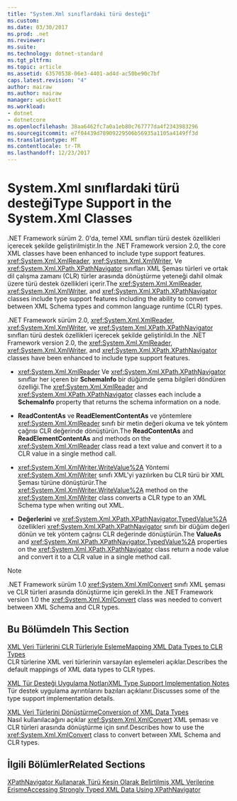 ```yaml
---
title: "System.Xml sınıflardaki türü desteği"
ms.custom: 
ms.date: 03/30/2017
ms.prod: .net
ms.reviewer: 
ms.suite: 
ms.technology: dotnet-standard
ms.tgt_pltfrm: 
ms.topic: article
ms.assetid: 63570538-06e3-4401-ad4d-ac50be90c7bf
caps.latest.revision: "4"
author: mairaw
ms.author: mairaw
manager: wpickett
ms.workload:
- dotnet
- dotnetcore
ms.openlocfilehash: 38aa6462fc7a0a1eb80c767777da4f2343983296
ms.sourcegitcommit: e7f04439d78909229506b56935a1105a4149ff3d
ms.translationtype: MT
ms.contentlocale: tr-TR
ms.lasthandoff: 12/23/2017
---
```

# <a name="type-support-in-the-systemxml-classes"></a><span data-ttu-id="746bc-102">System.Xml sınıflardaki türü desteği</span><span class="sxs-lookup"><span data-stu-id="746bc-102">Type Support in the System.Xml Classes</span></span>
<span data-ttu-id="746bc-103">.NET Framework sürüm 2. 0'da, temel XML sınıfları türü destek özellikleri içerecek şekilde geliştirilmiştir.</span><span class="sxs-lookup"><span data-stu-id="746bc-103">In the .NET Framework version 2.0, the core XML classes have been enhanced to include type support features.</span></span> <span data-ttu-id="746bc-104"><xref:System.Xml.XmlReader>, <xref:System.Xml.XmlWriter>, Ve <xref:System.Xml.XPath.XPathNavigator> sınıfları XML Şeması türleri ve ortak dil çalışma zamanı (CLR) türler arasında dönüştürme yeteneği dahil olmak üzere türü destek özellikleri içerir.</span><span class="sxs-lookup"><span data-stu-id="746bc-104">The <xref:System.Xml.XmlReader>, <xref:System.Xml.XmlWriter>, and <xref:System.Xml.XPath.XPathNavigator> classes include type support features including the ability to convert between XML Schema types and common language runtime (CLR) types.</span></span>  
  
 <span data-ttu-id="746bc-105">.NET Framework sürüm 2.0, <xref:System.Xml.XmlReader>, <xref:System.Xml.XmlWriter>, ve <xref:System.Xml.XPath.XPathNavigator> sınıfları türü destek özellikleri içerecek şekilde geliştirildi.</span><span class="sxs-lookup"><span data-stu-id="746bc-105">In the .NET Framework version 2.0, the <xref:System.Xml.XmlReader>, <xref:System.Xml.XmlWriter>, and <xref:System.Xml.XPath.XPathNavigator> classes have been enhanced to include type support features.</span></span>  
  
-   <span data-ttu-id="746bc-106"><xref:System.Xml.XmlReader> Ve <xref:System.Xml.XPath.XPathNavigator> sınıflar her içeren bir **SchemaInfo** bir düğümde şema bilgileri döndüren özelliği.</span><span class="sxs-lookup"><span data-stu-id="746bc-106">The <xref:System.Xml.XmlReader> and <xref:System.Xml.XPath.XPathNavigator> classes each include a **SchemaInfo** property that returns the schema information on a node.</span></span>  
  
-   <span data-ttu-id="746bc-107">**ReadContentAs** ve **ReadElementContentAs** ve yöntemlere <xref:System.Xml.XmlReader> sınıfı bir metin değeri okuma ve tek yöntem çağrısı CLR değerinde dönüştürün.</span><span class="sxs-lookup"><span data-stu-id="746bc-107">The **ReadContentAs** and **ReadElementContentAs** and methods on the <xref:System.Xml.XmlReader> class read a text value and convert it to a CLR value in a single method call.</span></span>  
  
-   <span data-ttu-id="746bc-108"><xref:System.Xml.XmlWriter.WriteValue%2A> Yöntemi <xref:System.Xml.XmlWriter> sınıfı XML'yi yazılırken bu CLR türü bir XML Şeması türüne dönüştürür.</span><span class="sxs-lookup"><span data-stu-id="746bc-108">The <xref:System.Xml.XmlWriter.WriteValue%2A> method on the <xref:System.Xml.XmlWriter> class converts a CLR type to an XML Schema type when writing out XML.</span></span>  
  
-   <span data-ttu-id="746bc-109">**Değerlerini** ve <xref:System.Xml.XPath.XPathNavigator.TypedValue%2A> özellikleri <xref:System.Xml.XPath.XPathNavigator> sınıfı bir düğüm değeri dönün ve tek yöntem çağrısı CLR değerinde dönüştürün.</span><span class="sxs-lookup"><span data-stu-id="746bc-109">The **ValueAs** and <xref:System.Xml.XPath.XPathNavigator.TypedValue%2A> properties on the <xref:System.Xml.XPath.XPathNavigator> class return a node value and convert it to a CLR value in a single method call.</span></span>  
  
> [!NOTE]
>  <span data-ttu-id="746bc-110">.NET Framework sürüm 1.0 <xref:System.Xml.XmlConvert> sınıfı XML şeması ve CLR türleri arasında dönüştürme için gerekli.</span><span class="sxs-lookup"><span data-stu-id="746bc-110">In the .NET Framework version 1.0 the <xref:System.Xml.XmlConvert> class was needed to convert between XML Schema and CLR types.</span></span>  
  
## <a name="in-this-section"></a><span data-ttu-id="746bc-111">Bu Bölümde</span><span class="sxs-lookup"><span data-stu-id="746bc-111">In This Section</span></span>  
 [<span data-ttu-id="746bc-112">XML Veri Türlerini CLR Türleriyle Eşleme</span><span class="sxs-lookup"><span data-stu-id="746bc-112">Mapping XML Data Types to CLR Types</span></span>](../../../../docs/standard/data/xml/mapping-xml-data-types-to-clr-types.md)  
 <span data-ttu-id="746bc-113">CLR türlerine XML veri türlerinin varsayılan eşlemeleri açıklar.</span><span class="sxs-lookup"><span data-stu-id="746bc-113">Describes the default mappings of XML data types to CLR types.</span></span>  
  
 [<span data-ttu-id="746bc-114">XML Tür Desteği Uygulama Notları</span><span class="sxs-lookup"><span data-stu-id="746bc-114">XML Type Support Implementation Notes</span></span>](../../../../docs/standard/data/xml/xml-type-support-implementation-notes.md)  
 <span data-ttu-id="746bc-115">Tür destek uygulama ayrıntılarını bazıları açıklanır.</span><span class="sxs-lookup"><span data-stu-id="746bc-115">Discusses some of the type support implementation details.</span></span>  
  
 [<span data-ttu-id="746bc-116">XML Veri Türlerini Dönüştürme</span><span class="sxs-lookup"><span data-stu-id="746bc-116">Conversion of XML Data Types</span></span>](../../../../docs/standard/data/xml/conversion-of-xml-data-types.md)  
 <span data-ttu-id="746bc-117">Nasıl kullanılacağını açıklar <xref:System.Xml.XmlConvert> XML şeması ve CLR türleri arasında dönüştürme için sınıf.</span><span class="sxs-lookup"><span data-stu-id="746bc-117">Describes how to use the <xref:System.Xml.XmlConvert> class to convert between XML Schema and CLR types.</span></span>  
  
## <a name="related-sections"></a><span data-ttu-id="746bc-118">İlgili Bölümler</span><span class="sxs-lookup"><span data-stu-id="746bc-118">Related Sections</span></span>  
 [<span data-ttu-id="746bc-119">XPathNavigator Kullanarak Türü Kesin Olarak Belirtilmiş XML Verilerine Erişme</span><span class="sxs-lookup"><span data-stu-id="746bc-119">Accessing Strongly Typed XML Data Using XPathNavigator</span></span>](../../../../docs/standard/data/xml/accessing-strongly-typed-xml-data-using-xpathnavigator.md)
